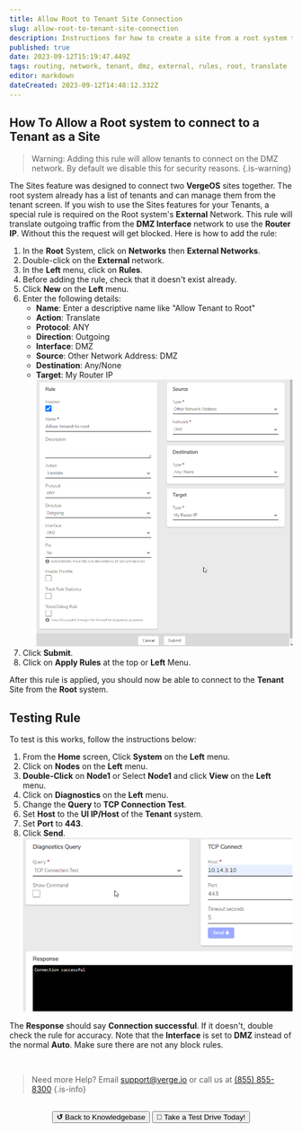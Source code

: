 ```yaml
---
title: Allow Root to Tenant Site Connection
slug: allow-root-to-tenant-site-connection
description: Instructions for how to create a site from a root system to a tenant
published: true
date: 2023-09-12T15:19:47.449Z
tags: routing, network, tenant, dmz, external, rules, root, translate
editor: markdown
dateCreated: 2023-09-12T14:48:12.332Z
---
```


## How To Allow a Root system to connect to a Tenant as a Site

> Warning: Adding this rule will allow tenants to connect on the DMZ network. By default we disable this for security reasons. 
{.is-warning}

The Sites feature was designed to connect two **VergeOS** sites together. The root system already has a list of tenants and can manage them from the tenant screen. If you wish to use the Sites features for your Tenants, a special rule is required on the Root system's **External** Network. This rule will translate outgoing traffic from the **DMZ Interface** network to use the **Router IP**. Without this the request will get blocked. Here is how to add the rule:

1. In the **Root** System, click on **Networks** then **External Networks**. 
1. Double-click on the **External** network.
1. In the **Left** menu, click on **Rules**.
1. Before adding the rule, check that it doesn't exist already.
1. Click **New** on the **Left** menu.
1. Enter the following details:
	- **Name**: Enter a descriptive name like "Allow Tenant to Root"
	- **Action**: Translate
	- **Protocol**: ANY
	- **Direction**: Outgoing
	- **Interface**: DMZ
	- **Source**: Other Network Address: DMZ
	- **Destination**: Any/None
	- **Target**: My Router IP
![2023-09-12_10_28_52-training___edit_rule__allow_tenant_to_root.png](/public/2023-09-12_10_28_52-training___edit_rule__allow_tenant_to_root.png)
1. Click **Submit**.
1. Click on **Apply Rules** at the top or **Left** Menu.

After this rule is applied, you should now be able to connect to the **Tenant** Site from the **Root** system. 

## Testing Rule

To test is this works, follow the instructions below:
1. From the **Home** screen, Click **System** on the **Left** menu.
1. Click on **Nodes** on the **Left** menu.
1. **Double-Click** on **Node1** or Select **Node1** and click **View** on the **Left** menu.
1. Click on **Diagnostics** on the **Left** menu.
1. Change the **Query** to **TCP Connection Test**.
1. Set **Host** to the **UI IP/Host** of the **Tenant** system.
1. Set **Port** to **443**.
1. Click **Send**.
![2023-09-12_11_12_21-training___diagnostics.png](/public/2023-09-12_11_12_21-training___diagnostics.png)

The **Response** should say **Connection successful**. If it doesn't, double check the rule for accuracy. Note that the **Interface** is set to **DMZ** instead of the normal **Auto**. Make sure there are not any block rules.

<br>

> Need more Help? Email <a href="mailto:support@verge.io?subject=Support Inquiry" target="_blank" rel="noopener noreferrer">support@verge.io</a> or call us at <a href="tel:+855-855-8300">(855) 855-8300</a>
{.is-info}

<br>
<div style="text-align: center">
  <a href="https://wiki.verge.io/en/public/kb"><button class="button-grey"> <b>↺</b> Back to Knowledgebase</button></a>
<a href="https://www.verge.io/test-drive"><button class="button-orange">🚗 Take a Test Drive Today!</button></a>
</div>